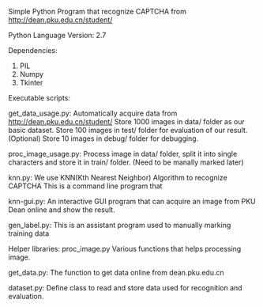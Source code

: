 Simple Python Program that recognize CAPTCHA 
from http://dean.pku.edu.cn/student/

Python Language Version: 2.7

Dependencies: 
1. PIL
2. Numpy
3. Tkinter

Executable scripts:

get_data_usage.py: 
Automatically acquire data from http://dean.pku.edu.cn/student/
Store 1000 images in data/ folder as our basic dataset.
Store 100 images in test/ folder for evaluation of our result.
(Optional) Store 10 images in debug/ folder for debugging.

proc_image_usage.py: 
Process image in data/ folder, split it into single characters 
and store it in train/ folder. (Need to be manally marked later)

knn.py:
We use KNN(Kth Nearest Neighbor) Algorithm to recognize CAPTCHA
This is a command line program that 

knn-gui.py:
An interactive GUI program that can acquire an image from PKU Dean online and 
show the result.

gen_label.py: 
This is an assistant program used to manually marking training data

Helper libraries:
proc_image.py
Various functions that helps processing image.

get_data.py:
The function to get data online from dean.pku.edu.cn

dataset.py: 
Define class to read and store data used for recognition and evaluation.






